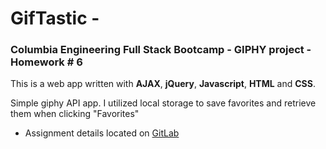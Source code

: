# GifTastic - 
### Columbia Engineering Full Stack Bootcamp - GIPHY project - Homework # 6


This is a web app written with **AJAX**, **jQuery**, **Javascript**, **HTML** and **CSS**.

Simple giphy API app. I utilized local storage to save favorites and retrieve them when clicking "Favorites"

* Assignment details located on [GitLab](https://columbia.bootcampcontent.com/columbia-bootcamp/COLNYC201809FSF2/blob/master/01_homework/week_06/homework.md)


